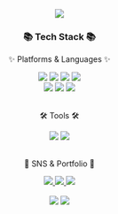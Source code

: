 <div align=center>
	<img src="https://capsule-render.vercel.app/api?type=waving&color=auto&height=200&section=header&text=Dongju%20Github!&fontSize=90" />	
</div>
<div align=center>
	<h3>📚 Tech Stack 📚</h3>
	<p>✨ Platforms & Languages ✨</p>
</div>
<div align="center">
	<img src="https://img.shields.io/badge/HTML5-E34F26?style=flat&logo=HTML5&logoColor=white" />
	<img src="https://img.shields.io/badge/CSS3-1572B6?style=flat&logo=CSS3&logoColor=white" />
	<img src="https://img.shields.io/badge/JavaScript-F7DF1E?style=flat&logo=JavaScript&logoColor=white" />
	<img src="https://img.shields.io/badge/React-61DBFB?style=flat&logo=React&logoColor=white" />
	<br>
	<img src="https://img.shields.io/badge/Node.Js-30B980?style=flat&logo=Node.js&logoColor=white" />
	<img src="https://img.shields.io/badge/MongoDB-003545?style=flat&logo=MongoDB&logoColor=white" />
	<img src="https://img.shields.io/badge/Linux-FCC624?style=flat&logo=Linux&logoColor=white" />
</div>
<br>
<div align=center>
	<p>🛠 Tools 🛠</p>
</div>
<div align=center>
	<img src="https://img.shields.io/badge/Visual%20Studio%20Code-007ACC?style=flat&logo=VisualStudioCode&logoColor=white" />
	<img src="https://img.shields.io/badge/GitHub-181717?style=flat&logo=GitHub&logoColor=white" />
</div>
<br>
<div align=center>
	<p>🎨 SNS & Portfolio 🎨</p>
</div>
<div align=center>
	<a href="https://port-folio-djshinnn.vercel.app">
		<img src="https://img.shields.io/badge/Portfolio-FF3633?style=flat&logo=Micro.blog&logoColor=white" />
	</a>
    <a href="https://drive.google.com/file/d/1_IiguQNHzG-y-tpcvnYehJkut-ye_00-/view">
		<img src="https://img.shields.io/badge/Resume-C6FF70?style=flat&logo=Micro.blog&logoColor=white" />
	</a>
	<a href="https://velog.io/@tls980824">
		<img src="https://img.shields.io/badge/Blog-FF9800?style=flat&logo=Blogger&logoColor=white" />
	</a>
	<br>
</div>
<div align=center>
	<br>
<img src="https://github-readme-stats.vercel.app/api/top-langs/?username=djshinnn&layout=compact">
<img src="https://github-readme-stats.vercel.app/api?username=djshinnn&show_icons=true">

</div>
